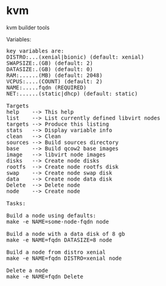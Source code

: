 # kvm
kvm builder tools

Variables:
<pre>
key variables are:
DISTRO:...(xenial|bionic) (default: xenial)
SWAPSIZE:.(GB) (default: 2)
DATASIZE:.(GB) (default: 0)
RAM:......(MB) (default: 2048)
VCPUS:....(COUNT) (default: 2)
NAME:.....fqdn (REQUIRED) 
NET:......(static|dhcp) (default: static)

Targets
help    --> This help
list    --> List currently defined libvirt nodes
targets --> Produce this listing
stats   --> Display variable info
clean   --> Clean
sources --> Build sources directory
base    --> Build qcow2 base images
image   --> libvirt node images
disks   --> Create node disks
rootfs  --> Create node rootfs disk
swap    --> Create node swap disk
data    --> Create node data disk
Delete  --> Delete node
node    --> Create node

Tasks:

Build a node using defaults:
make -e NAME=some-node-fqdn node

Build a node with a data disk of 8 gb
make -e NAME=fqdn DATASIZE=8 node

Build a node from distro xenial
make -e NAME=fqdn DISTRO=xenial node

Delete a node
make -e NAME=fqdn Delete

</pre>
